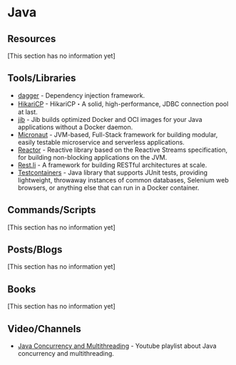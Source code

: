 # Java

## Resources

[This section has no information yet]

## Tools/Libraries

- [dagger](https://dagger.dev/) - Dependency injection framework.
- [HikariCP](https://github.com/brettwooldridge/HikariCP) - HikariCP・A solid, high-performance, JDBC connection pool at last.
- [jib](https://github.com/GoogleContainerTools/jib) - Jib builds optimized Docker and OCI images for your Java applications without a Docker daemon.
- [Micronaut](https://micronaut.io/) - JVM-based, Full-Stack framework for building modular, easily testable microservice and serverless applications.
- [Reactor](https://projectreactor.io/) - Reactive library based on the Reactive Streams specification, for building non-blocking applications on the JVM.
- [Rest.li](https://linkedin.github.io/rest.li/) - A framework for building RESTful architectures at scale.
- [Testcontainers](https://www.testcontainers.org/) - Java library that supports JUnit tests, providing lightweight, throwaway instances of common databases, Selenium web browsers, or anything else that can run in a Docker container.

## Commands/Scripts

[This section has no information yet]

## Posts/Blogs

[This section has no information yet]

## Books

[This section has no information yet]

## Video/Channels

- [Java Concurrency and Multithreading](https://www.youtube.com/watch?v=mTGdtC9f4EU&list=PLL8woMHwr36EDxjUoCzboZjedsnhLP1j4&index=5) - Youtube playlist about Java concurrency and multithreading.
